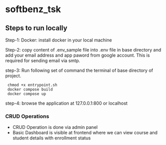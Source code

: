 # softbenz_tsk

## Steps to run locally

Step-1: Docker: install docker in your local machine

Step-2: copy content of .env_sample file into .env file in base directory and add your email address and app paword from google account. This is required for sending email via smtp.

step-3: Run following set of command the terminal of base directory of project. 

 ` chmod +x entrypoint.sh`  
 ` docker compose build`  
 ` docker compose up`

step-4: browse the application at 127.0.0.1:800 or localhost

### CRUD Operations
- CRUD Operation is done via admin panel
- Basic Dashboard is visible at frontend where we can view course and student details with enrollment status






